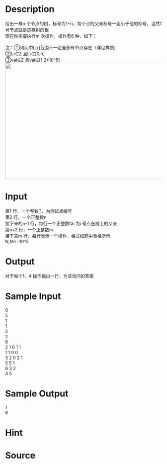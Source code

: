 
# Description

<div class="content"><div>
<div>给出一棵n 个节点的树，标号为1~n，每个点的父亲标号一定小于他的标号，当然1</div>
<div>号节点就是这棵树的根</div>
<div>现在你需要执行m 次操作，操作有6 种，如下：</div>
<div> </div>
<div>注：①询问中[l,r]范围不一定全部有节点存在（详见样例）</div>
<div>②l,r∈Z 且l,r∈[0,n]</div>
<div>③val∈Z 且val∈[1,2*10^5]</div>
</div>
<div><img src="/source/bzoj/5355/img/aHR0cHM6Ly9seWRzeS5jb20vSnVkZ2VPbmxpbmUvdXBsb2FkLzIwMTgwNS8xMTExLnBuZw==.png" width="761" height="374" alt=""/></div>
<div></div>
<p></p>
<p></p></div>

# Input

<div class="content"><div>第1 行，一个整数T，为测试点编号</div>
<div>第2 行，一个正整数n</div>
<div>接下来的n-1 行，每行一个正整数fai 为i 号点在树上的父亲</div>
<div>第n+2 行，一个正整数m</div>
<div>接下来m 行，每行表示一个操作，格式如题中表格所示</div>
<div>N,M&lt;=10^5</div>
<div></div></div>

# Output

<div class="content"><div>对于每个1、4 操作输出一行，为该询问的答案</div>
<div></div></div>

# Sample Input

<div class="content"><span class="sampledata">0<br/>
5<br/>
1<br/>
1<br/>
2<br/>
2<br/>
6<br/>
2 1 0 1 1<br/>
1 1 0 0<br/>
3 2 0 2 1<br/>
5 5 1<br/>
6 3 2<br/>
4 5<br/>
</span></div>

# Sample Output

<div class="content"><span class="sampledata">1<br/>
6</span></div>

# Hint

<div class="content"><p></p></div>

# Source

<div class="content"><p><a href="problemset.php?search="></a></p></div>

